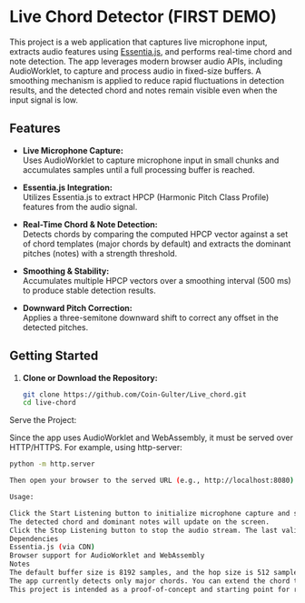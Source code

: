 # Live Chord Detector (FIRST DEMO)

This project is a web application that captures live microphone input, extracts audio features using [Essentia.js](https://github.com/MTG/essentia.js), and performs real-time chord and note detection. The app leverages modern browser audio APIs, including AudioWorklet, to capture and process audio in fixed-size buffers. A smoothing mechanism is applied to reduce rapid fluctuations in detection results, and the detected chord and notes remain visible even when the input signal is low.

## Features

- **Live Microphone Capture:**  
  Uses AudioWorklet to capture microphone input in small chunks and accumulates samples until a full processing buffer is reached.

- **Essentia.js Integration:**  
  Utilizes Essentia.js to extract HPCP (Harmonic Pitch Class Profile) features from the audio signal.

- **Real-Time Chord & Note Detection:**  
  Detects chords by comparing the computed HPCP vector against a set of chord templates (major chords by default) and extracts the dominant pitches (notes) with a strength threshold.

- **Smoothing & Stability:**  
  Accumulates multiple HPCP vectors over a smoothing interval (500 ms) to produce stable detection results.

- **Downward Pitch Correction:**  
  Applies a three-semitone downward shift to correct any offset in the detected pitches.

## Getting Started

1. **Clone or Download the Repository:**

   ```bash
   git clone https://github.com/Coin-Gulter/Live_chord.git
   cd live-chord
Serve the Project:

Since the app uses AudioWorklet and WebAssembly, it must be served over HTTP/HTTPS. For example, using http-server:

   ```bash copy
   python -m http.server

Then open your browser to the served URL (e.g., http://localhost:8080)

Usage:

Click the Start Listening button to initialize microphone capture and start real-time chord detection.
The detected chord and dominant notes will update on the screen.
Click the Stop Listening button to stop the audio stream. The last valid result remains visible.
Dependencies
Essentia.js (via CDN)
Browser support for AudioWorklet and WebAssembly
Notes
The default buffer size is 8192 samples, and the hop size is 512 samples.
The app currently detects only major chords. You can extend the chord template definitions to include minor, diminished, or other chord types.
This project is intended as a proof-of-concept and starting point for real-time audio analysis using web technologies.